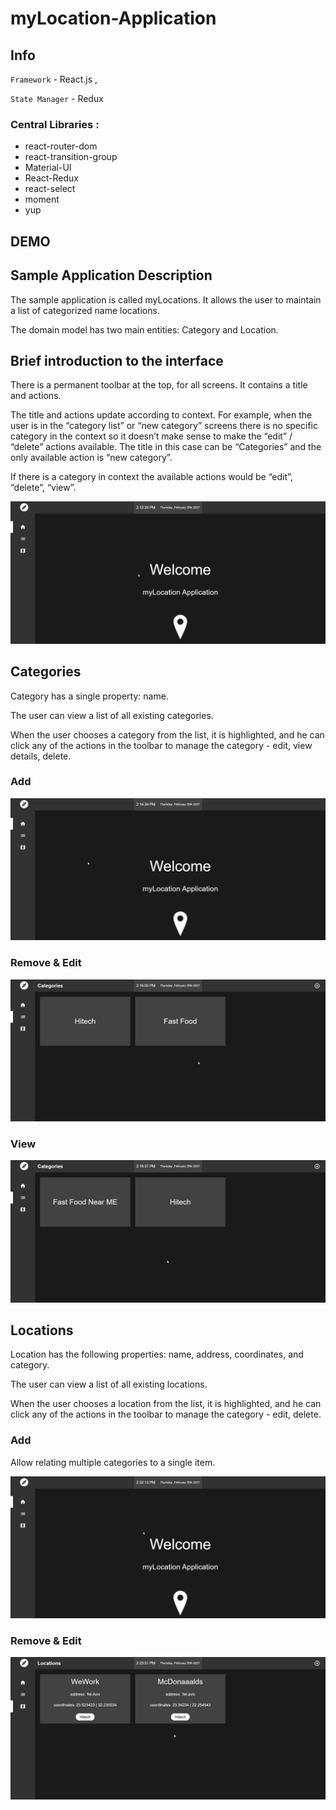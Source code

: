 # myLocation-Application

## Info

`Framework` - React.js ,

`State Manager` - Redux

### Central Libraries :

- react-router-dom
- react-transition-group
- Material-UI
- React-Redux
- react-select
- moment
- yup

## DEMO

## Sample Application Description

The sample application is called myLocations. It allows the user to maintain a list of categorized
name locations.

The domain model has two main entities: Category and Location.

## Brief introduction to the interface

There is a permanent toolbar at the top, for all screens. It contains a title and actions.

The title and actions update according to context. For example, when the user is in the
“category list” or “new category” screens there is no specific category in the context so it
doesn’t make sense to make the “edit” / “delete” actions available. The title in this case
can be “Categories” and the only available action is “new category”.

If there is a category in context the available actions would be “edit”, “delete”, “view”.

![Brief gif](./readme-files/Brief.gif)

## Categories

Category has a single property: name.

The user can view a list of all existing categories.

When the user chooses a category from the list, it is highlighted, and he can click any of
the actions in the toolbar to manage the category - edit, view details, delete.

### Add

![Categories-Add gif](./readme-files/Categories-Add.gif)

### Remove & Edit

![Categories-DeleteAndEdit gif](./readme-files/Categories-DeleteAndEdit.gif)

### View

![Categories-View gif](./readme-files/Categories-View.gif)

## Locations

Location has the following properties: name, address, coordinates, and category.

The user can view a list of all existing locations.

When the user chooses a location from the list, it is highlighted, and he can click any of
the actions in the toolbar to manage the category - edit, delete.

### Add

Allow relating multiple categories to a single item.

![Locations-Add gif](./readme-files/Locations-Add.gif)

### Remove & Edit

![Locations-DeleteAndEdit gif](./readme-files/Locations-DeleteAndEdit.gif)
